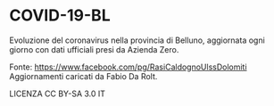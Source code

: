 # COVID-19-BL
Evoluzione del coronavirus nella provincia di Belluno, aggiornata ogni giorno con dati ufficiali presi da Azienda Zero.  

Fonte: https://www.facebook.com/pg/RasiCaldognoUlssDolomiti Aggiornamenti caricati da Fabio Da Rolt.

LICENZA CC BY-SA 3.0 IT
